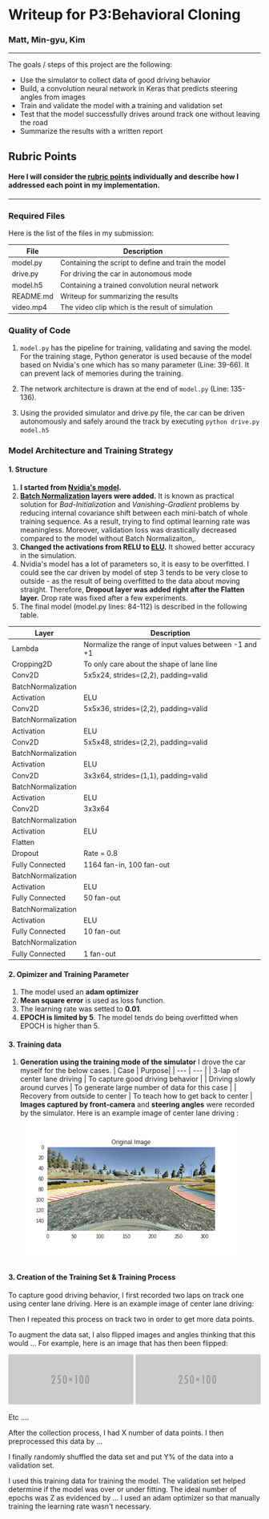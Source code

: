 # Writeup for P3:Behavioral Cloning

### Matt, Min-gyu, Kim
---

The goals / steps of this project are the following:
* Use the simulator to collect data of good driving behavior
* Build, a convolution neural network in Keras that predicts steering angles from images
* Train and validate the model with a training and validation set
* Test that the model successfully drives around track one without leaving the road
* Summarize the results with a written report

[//]: # (Image References)

[angle_org]: ./figures/angle_org.png "Original Data Distribution"
[angle_augmented]: ./figures/angle_augmented.png "Augmented Data Distribution"
[front_org]: ./figures/sample_org.png "Sample Original"
[front_augmented]: ./figures/sample_flipped.png "Sample Augmented"
[image5]: ./examples/placeholder_small.png "Recovery Image"
[image6]: ./examples/placeholder_small.png "Normal Image"
[image7]: ./examples/placeholder_small.png "Flipped Image"

## Rubric Points
#### Here I will consider the [rubric points](https://review.udacity.com/#!/rubrics/432/view) individually and describe how I addressed each point in my implementation.  

---
### Required Files

Here is the list of the files in my submission:

| File | Description |
| ------ | ----- |
| model.py | Containing the script to define and train the model |
| drive.py | For driving the car in autonomous mode |
| model.h5 | Containing a trained convolution neural network |
| README.md | Writeup for summarizing the results |
| video.mp4 | The video clip which is the result of simulation |

### Quality of Code
1. ```model.py``` has the pipeline for training, validating and saving the model. For the training stage, Python generator is used because of the model based on Nvidia's one which has so many parameter (Line: 39-66). It can prevent lack of memories during the training.

2. The network architecture is drawn at the end of ```model.py``` (Line: 135-136).

3. Using the provided simulator and drive.py file, the car can be driven autonomously and safely around the track by executing ```python drive.py model.h5```

### Model Architecture and Training Strategy

#### 1. Structure
 
1) **I started from [Nvidia's model](https://devblogs.nvidia.com/parallelforall/deep-learning-self-driving-cars/).** 
2) **[Batch Normalization](https://arxiv.org/abs/1502.03167) layers were added.** It is known as practical solution for _Bad-Initialization_ and _Vanishing-Gradient_ problems by reducing internal covariance shift between each mini-batch of whole training sequence. As a result, trying to find optimal learning rate was meaningless. Moreover, validation loss was drastically decreased compared to the model without Batch Normalizaiton,.
3) **Changed the activations from RELU to [ELU](https://arxiv.org/abs/1511.07289).** It showed better accuracy in the simulation.
4) Nvidia's model has a lot of parameters so, it is easy to be overfitted. I could see the car driven by model of step 3 tends to be very close to outside - as the result of being overfitted to the data about moving straight. Therefore, **Dropout layer was added right after the Flatten layer.** Drop rate was fixed after a few experiments.
5) The final model (model.py lines: 84-112) is described in the following table.

| Layer | Description |
| ------ | ----- |
| Lambda | Normalize the range of input values between -1 and +1 |
| Cropping2D | To only care about the shape of lane line |
| Conv2D | 5x5x24, strides=(2,2), padding=valid |
| BatchNormalization | |
| Activation | ELU |
| Conv2D | 5x5x36, strides=(2,2), padding=valid |
| BatchNormalization | |
| Activation | ELU |
| Conv2D | 5x5x48, strides=(2,2), padding=valid |
| BatchNormalization | |
| Activation | ELU |
| Conv2D | 3x3x64, strides=(1,1), padding=valid |
| BatchNormalization | |
| Activation | ELU |
| Conv2D | 3x3x64 |
| BatchNormalization | |
| Activation | ELU |
| Flatten | |
| Dropout | Rate = 0.8 |
| Fully Connected | 1164 fan-in, 100 fan-out |
| BatchNormalization | |
| Activation | ELU |
| Fully Connected | 50 fan-out |
| BatchNormalization | |
| Activation | ELU |
| Fully Connected | 10 fan-out |
| BatchNormalization| |
| Fully Connected | 1 fan-out |

#### 2. Opimizer and Training Parameter

1) The model used an **adam optimizer**
2) **Mean square error** is used as loss function.
3) The learning rate was setted to **0.01**.
4) **EPOCH is limited by 5**. The model tends do being overfitted when EPOCH is higher than 5.

#### 3. Training data

1) **Generation using the training mode of the simulator**
 I drove the car myself for the below cases.
 | Case | Purpose|
 | --- | --- |
 | 3-lap of center lane driving | To capture good driving behavior |
 | Driving slowly around curves | To generate large number of data for this case |
 | Recovery from outside to center | To teach how to get back to center |
 **Images captured by front-camera** and **steering angles** were recorded by the simulator. Here is an example image of center lane driving :
 ![alt text][front_org]

#### 3. Creation of the Training Set & Training Process

To capture good driving behavior, I first recorded two laps on track one using center lane driving. Here is an example image of center lane driving:



Then I repeated this process on track two in order to get more data points.

To augment the data sat, I also flipped images and angles thinking that this would ... For example, here is an image that has then been flipped:

![alt text][image6]
![alt text][image7]

Etc ....

After the collection process, I had X number of data points. I then preprocessed this data by ...


I finally randomly shuffled the data set and put Y% of the data into a validation set. 

I used this training data for training the model. The validation set helped determine if the model was over or under fitting. The ideal number of epochs was Z as evidenced by ... I used an adam optimizer so that manually training the learning rate wasn't necessary.
